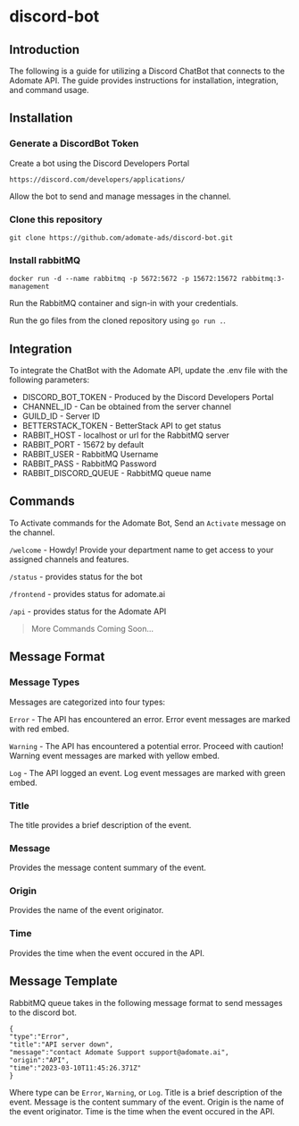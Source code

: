 # discord-bot

## Introduction
The following is a guide for utilizing a Discord ChatBot that connects to the Adomate API. The guide provides instructions for installation, integration, and command usage.
## Installation

### Generate a DiscordBot Token

Create a bot using the Discord Developers Portal

`https://discord.com/developers/applications/`

Allow the bot to send and manage messages in the channel.

### Clone this repository

```git clone https://github.com/adomate-ads/discord-bot.git```


### Install rabbitMQ

```docker run -d --name rabbitmq -p 5672:5672 -p 15672:15672 rabbitmq:3-management```

Run the RabbitMQ container and sign-in with your credentials.

Run the go files from the cloned repository using `go run .`.

## Integration
To integrate the ChatBot with the Adomate API, update the .env file with the following parameters:


- DISCORD_BOT_TOKEN - Produced by the Discord Developers Portal
- CHANNEL_ID - Can be obtained from the server channel
- GUILD_ID - Server ID
- BETTERSTACK_TOKEN - BetterStack API to get status 
- RABBIT_HOST - localhost or url for the RabbitMQ server
- RABBIT_PORT - 15672 by default
- RABBIT_USER - RabbitMQ Username
- RABBIT_PASS - RabbitMQ Password
- RABBIT_DISCORD_QUEUE - RabbitMQ queue name

## Commands
To Activate commands for the Adomate Bot, Send an `Activate` message on the channel.

 `/welcome` - Howdy! Provide your department name to get access to your assigned channels and features.
  
 `/status` - provides status for the bot 
 
 `/frontend` - provides status for adomate.ai
 
 `/api` - provides status for the Adomate API
 
> More Commands Coming Soon... 

## Message Format

### Message Types

Messages are categorized into four types:

`Error` - The API has encountered an error. Error event messages are marked with red embed.

`Warning` - The API has encountered a potential error. Proceed with caution! Warning event messages are marked with yellow embed.

`Log` - The API logged an event. Log event messages are marked with green embed.

### Title

The title provides a brief description of the event.
### Message

Provides the message content summary of the event.

### Origin

Provides the name of the event originator.

### Time

Provides the time when the event occured in the API.

## Message Template

RabbitMQ queue takes in the following message format to send messages to the discord bot.

```
{
"type":"Error",
"title":"API server down",
"message":"contact Adomate Support support@adomate.ai",
"origin":"API",
"time":"2023-03-10T11:45:26.371Z"
}
```

Where type can be `Error`, `Warning`, or `Log`. Title is a brief description of the event. Message is the content summary of the event. Origin is the name of the event originator. Time is the time when the event occured in the API.
